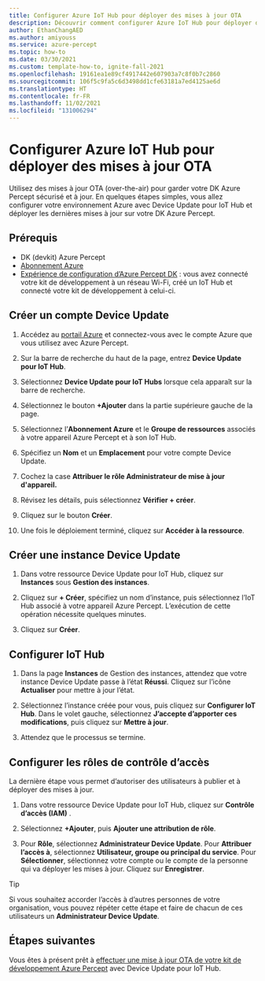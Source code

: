 ```yaml
---
title: Configurer Azure IoT Hub pour déployer des mises à jour OTA
description: Découvrir comment configurer Azure IoT Hub pour déployer des mises à jour OTA sur le Azure Percept DK
author: EthanChangAED
ms.author: amiyouss
ms.service: azure-percept
ms.topic: how-to
ms.date: 03/30/2021
ms.custom: template-how-to, ignite-fall-2021
ms.openlocfilehash: 19161ea1e89cf4917442e607903a7c8f0b7c2860
ms.sourcegitcommit: 106f5c9fa5c6d3498dd1cfe63181a7ed4125ae6d
ms.translationtype: HT
ms.contentlocale: fr-FR
ms.lasthandoff: 11/02/2021
ms.locfileid: "131006294"
---
```

# <a name="set-up-azure-iot-hub-to-deploy-over-the-air-updates"></a>Configurer Azure IoT Hub pour déployer des mises à jour OTA

Utilisez des mises à jour OTA (over-the-air) pour garder votre DK Azure Percept sécurisé et à jour. En quelques étapes simples, vous allez configurer votre environnement Azure avec Device Update pour IoT Hub et déployer les dernières mises à jour sur votre DK Azure Percept.

## <a name="prerequisites"></a>Prérequis

- DK (devkit) Azure Percept
- [Abonnement Azure](https://azure.microsoft.com/free/)
- [Expérience de configuration d’Azure Percept DK](./quickstart-percept-dk-set-up.md) : vous avez connecté votre kit de développement à un réseau Wi-Fi, créé un IoT Hub et connecté votre kit de développement à celui-ci.

## <a name="create-a-device-update-account"></a>Créer un compte Device Update

1. Accédez au [portail Azure](https://portal.azure.com) et connectez-vous avec le compte Azure que vous utilisez avec Azure Percept.

1. Sur la barre de recherche du haut de la page, entrez **Device Update pour IoT Hub**.

1. Sélectionnez **Device Update pour IoT Hubs** lorsque cela apparaît sur la barre de recherche.

1. Sélectionnez le bouton **+Ajouter** dans la partie supérieure gauche de la page.

1. Sélectionnez l’**Abonnement Azure** et le **Groupe de ressources** associés à votre appareil Azure Percept et à son IoT Hub.

1. Spécifiez un **Nom** et un **Emplacement** pour votre compte Device Update.

1. Cochez la case **Attribuer le rôle Administrateur de mise à jour d'appareil.** 

1. Révisez les détails, puis sélectionnez **Vérifier + créer**.

1. Cliquez sur le bouton **Créer**.

1. Une fois le déploiement terminé, cliquez sur **Accéder à la ressource**.

## <a name="create-a-device-update-instance"></a>Créer une instance Device Update

1. Dans votre ressource Device Update pour IoT Hub, cliquez sur **Instances** sous **Gestion des instances**.

1. Cliquez sur **+ Créer**, spécifiez un nom d’instance, puis sélectionnez l’IoT Hub associé à votre appareil Azure Percept. L’exécution de cette opération nécessite quelques minutes.

1. Cliquez sur **Créer**.

## <a name="configure-iot-hub"></a>Configurer IoT Hub

1. Dans la page **Instances** de Gestion des instances, attendez que votre instance Device Update passe à l’état **Réussi**. Cliquez sur l’icône **Actualiser** pour mettre à jour l’état.

1. Sélectionnez l’instance créée pour vous, puis cliquez sur **Configurer IoT Hub**. Dans le volet gauche, sélectionnez **J’accepte d’apporter ces modifications**, puis cliquez sur **Mettre à jour**.

1. Attendez que le processus se termine.

## <a name="configure-access-control-roles"></a>Configurer les rôles de contrôle d’accès

La dernière étape vous permet d’autoriser des utilisateurs à publier et à déployer des mises à jour.

1. Dans votre ressource Device Update pour IoT Hub, cliquez sur **Contrôle d’accès (IAM)** .

1. Sélectionnez **+Ajouter**, puis **Ajouter une attribution de rôle**.

1. Pour **Rôle**, sélectionnez **Administrateur Device Update**. Pour **Attribuer l’accès à**, sélectionnez **Utilisateur, groupe ou principal du service**. Pour **Sélectionner**, sélectionnez votre compte ou le compte de la personne qui va déployer les mises à jour. Cliquez sur **Enregistrer**.

> [!TIP]
> Si vous souhaitez accorder l’accès à d’autres personnes de votre organisation, vous pouvez répéter cette étape et faire de chacun de ces utilisateurs un **Administrateur Device Update**.

## <a name="next-steps"></a>Étapes suivantes

Vous êtes à présent prêt à [effectuer une mise à jour OTA de votre kit de développement Azure Percept](./how-to-update-over-the-air.md) avec Device Update pour IoT Hub.
